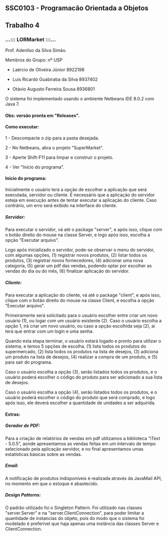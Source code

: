 ## SSC0103 - Programacão Orientada a Objetos
## Trabalho 4

###        ...:::  LORMarket  :::...

Prof. Adenilso da Silva Simão.

Membros do Grupo: nº USP

- Laércio de Oliveira Júnior        8922198       

- Luis Ricardo Guabiraba da Silva   8937402

- Otávio Augusto Ferreira Sousa     8936801

O sistema foi implementado usando o ambiente Netbeans IDE 8.0.2 com Java 7.

#### Obs: versão pronta em "Releases".

#### Como executar:

   1 - Descompacte o zip para a pasta desejada.

   2 - No Netbeans, abra o projeto "SuperMarket".    

   3 - Aperte Shift-F11 para limpar e construir o projeto.
   
   4 - Ver "Início do programa".


#### Início do programa:
	
Inicialmente o usuário terá a opção de escolher a aplicação que será executada, servidor ou cliente. É necessário que a aplicação do servidor esteja em execução antes de tentar executar a aplicação do cliente. Caso contrário, um erro será exibido na interface do cliente.

##### Servidor:

Para executar o servidor, vá até o package "server", e após isso, clique com o botão direito do mouse
na classe Server, e logo após isso, escolha a opção "Executar arquivo".

Logo após inicializado o servidor, pode-se observar o menu do servidor, com algumas opções, (1) registrar novos
produtos, (2) listar todos os produtos, (3) registrar novos fornecedores, (4) adicionar uma nova categoria, (5)
gerar um pdf das vendas, podendo optar por escolher as vendas do dia ou do mês, (6) finalizar aplicação do servidor.


##### Cliente:
	
Para executar a aplicação do cliente, vá até o package "client", e após isso, clique com o botão direito
do mouse na classe Client, e escolha a opção "Executar arquivo".	

Primeiramente será solicitado para o usuário escolher entre criar um novo usuário (1), ou logar com um
usuário existente (2). Caso o usuário escolha a opção 1, irá criar um novo usuário, ou caso a opção escolhida
seja (2), ai terá que entrar com um login e uma senha.

Quando esta etapa terminar, o usuário estará logado e pronto para utilizar o sistema, e temos 5
opções de escolha. (1) lista todos os produtos do supermercado, (2) lista todos os produtos na lista de desejos,
(3) adiciona um produto na lista de desejos, (4) realizar a compra de um produto, e (5) para sair do programa.

Caso o usuário escolha a opção (3), serão listados todos os produtos, e o usuário poderá escolher o código
do produto para ser adicionado a sua lista de desejos.

Caso o usuário escolha a opção (4), serão listados todos os produtos, e o usuário poderá escolher o código
do produto que será comprado, e logo após isso, ele deverá escolher a quantidade de unidades a ser adquirida.

#### Extras:

##### Gerador de PDF:

  Para a criação de relatórios de vendas em pdf utilizamos a biblioteca "iText - 5.0.5", aonde apresentamos as vendas feitas em um intervalo de tempo selecionado pela aplicação servidor, e no final apresentamos umas estatísticas básicas sobre as vendas.
  
##### Email:

  A notificação de produtos indisponíveis é realizada através da JavaMail API, no momento em que o estoque é abastecido.
  
##### Design Patterns:

  O padrão utilizado foi o Singleton Pattern. Foi utilizado nas classes "server.Server" e na "server.ClientConnection", para poder limitar a quantidade de instancias do objeto, pois do modo que o sistema foi modelado é preferível que haja apenas uma instância das classes Server e ClientConnection.
  


